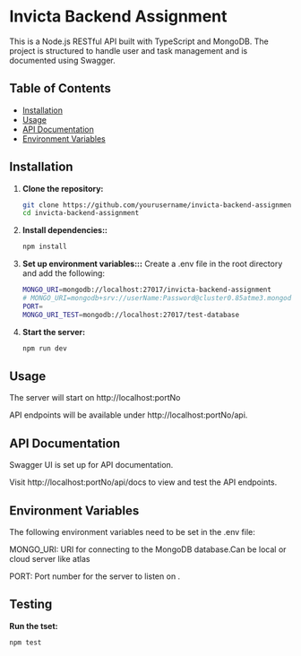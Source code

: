 # Invicta Backend Assignment

This is a Node.js RESTful API built with TypeScript and MongoDB. The project is structured to handle user and task management and is documented using Swagger.

## Table of Contents
- [Installation](#installation)
- [Usage](#usage)
- [API Documentation](#api-documentation)
- [Environment Variables](#environment-variables)

## Installation

1. **Clone the repository:**
   ```sh
   git clone https://github.com/yourusername/invicta-backend-assignment.git
   cd invicta-backend-assignment


2. **Install dependencies::**
   ```sh
   npm install


3. **Set up environment variables:::**
   Create a .env file in the root directory and add the following:
   ```sh
   MONGO_URI=mongodb://localhost:27017/invicta-backend-assignment
   # MONGO_URI=mongodb+srv://userName:Password@cluster0.85atme3.mongodb.net/?retryWrites=true&w=majority&appName=ClusterNmae
   PORT=
   MONGO_URI_TEST=mongodb://localhost:27017/test-database

4. **Start the server:**
   ```sh
   npm run dev
   

## Usage

The server will start on http://localhost:portNo

API endpoints will be available under http://localhost:portNo/api.

## API Documentation

Swagger UI is set up for API documentation.

Visit http://localhost:portNo/api/docs to view and test the API endpoints.

## Environment Variables

The following environment variables need to be set in the .env file:

MONGO_URI: URI for connecting to the MongoDB database.Can be local or cloud server like atlas

PORT: Port number for the server to listen on .

## Testing

 **Run the tset:**
   ```sh
   npm test